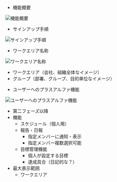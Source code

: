 * 機能概要

![機能概要](https://raw.githubusercontent.com/hayakiw/board/docs_image/docs/img/image_001_%E6%A9%9F%E8%83%BD%E6%A6%82%E8%A6%81.JPG)

* サインアップ手順

![サインアップ手順](https://raw.githubusercontent.com/hayakiw/board/docs_image/docs/img/image_002_%E3%82%B5%E3%82%A4%E3%83%B3%E3%82%A2%E3%83%83%E3%83%97%E3%82%B9%E3%83%86%E3%83%83%E3%83%97.JPG)

* ワークエリア名称

![ワークエリア名称](https://raw.githubusercontent.com/hayakiw/board/docs_image/docs/img/image_003_%E3%83%AF%E3%83%BC%E3%82%AF%E3%82%A8%E3%83%AA%E3%82%A2%E5%90%8D%E7%A7%B0.JPG)

  - ワークエリア（会社、組織全体なイメージ）
  - グループ（部署、グループ、目的単位なイメージ）

* ユーザーへのプラスアルファ機能

![ユーザーへのプラスアルファ機能](https://raw.githubusercontent.com/hayakiw/board/docs_image/docs/img/image_004_UserPlusAlpha.JPG)

  - 第二フェーズ以降
  - 機能
    - スケジュール（個人用）
    - 報告・日報
      - 指定メンバーに通知・表示
      - 指定メンバー複数選択可能
    - 目標管理機能
      - 個人が設定する目標
      - 達成具合（日記的な？）
  - 最大表示範囲
    - ワークエリア